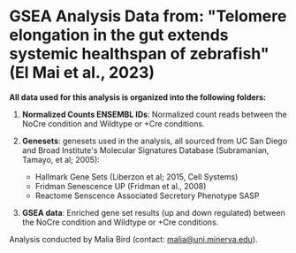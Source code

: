# GSEA Analysis Data from: "Telomere elongation in the gut extends systemic healthspan of zebrafish" (El Mai et al., 2023)

**All data used for this analysis is organized into the following folders:**

1. **Normalized Counts ENSEMBL IDs**: Normalized count reads between the NoCre condition and Wildtype or +Cre conditions. 
2. **Genesets**: genesets used in the analysis, all sourced from UC San Diego and Broad Institute's Molecular Signatures Database <a html = "https://www.pnas.org/doi/10.1073/pnas.0506580102">(Subramanian, Tamayo, et al; 2005)</a>:

    - Hallmark Gene Sets <a html = "https://www.ncbi.nlm.nih.gov/pmc/articles/PMC4707969/">(Liberzon et al; 2015, Cell Systems)</a>
    - Fridman Senescence UP <a html = "https://pubmed.ncbi.nlm.nih.gov/18711403/">(Fridman et al., 2008) </a>
    - <a html = "https://reactome.org/PathwayBrowser/#/R-HSA-2559582"> Reactome Senscence Associated Secretory Phenotype SASP </a>

3. **GSEA data**: Enriched gene set results (up and down regulated) between the NoCre condition and Wildtype or +Cre conditions.  



Analysis conducted by Malia Bird (contact: malia@uni.minerva.edu).
